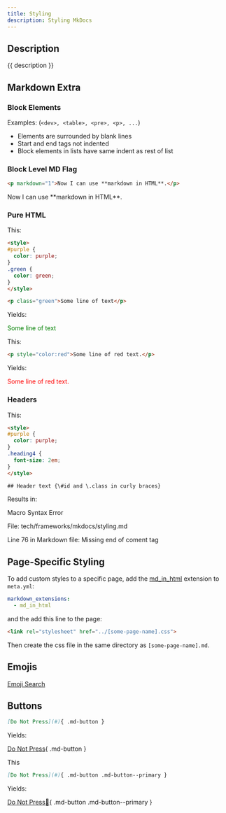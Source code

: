 ```yaml
---
title: Styling
description: Styling MkDocs
---
```


## Description

{{ description }}

## Markdown Extra

### Block Elements

Examples: (`<dev>, <table>, <pre>, <p>, ...`)

- Elements are surrounded by blank lines
- Start and end tags not indented
- Block elements in lists have same indent as rest of list 

### Block Level MD Flag

```md
<p markdown="1">Now I can use **markdown in HTML**.</p>
```

<p markdown="1">Now I can use **markdown in HTML**.</p>

### Pure HTML

This:

```html
<style>
#purple {
  color: purple;
}
.green {
  color: green;
}
</style>

<p class="green">Some line of text</p>
```

Yields:

<style>
#purple {
  color: purple;
}
.green {
  color: green;
}
</style>

<p class="green">Some line of text</p>


This:
```md
<p style="color:red">Some line of red text.</p>
```

Yields:

<p style="color:red">Some line of red text.</p>


### Headers

This: 

```html
<style>
#purple {
  color: purple;
}
.heading4 {
  font-size: 2em;
}
</style>

## Header text {\#id and \.class in curly braces}

```
 Results in:

Macro Syntax Error

File: tech/frameworks/mkdocs/styling.md

Line 76 in Markdown file: Missing end of coment tag

## Page-Specific Styling

To add custom styles to a specific page, add the [md_in_html](../mkdocs/add-ons/md_in_html.md) extension to `meta.yml`:

```yml
markdown_extensions:
  - md_in_html
```

and the add this line to the page:

```HTML
<link rel="stylesheet" href="../[some-page-name].css">
```

Then create the css file in the same directory as `[some-page-name].md`.

## Emojis

[Emoji Search](https://squidfunk.github.io/mkdocs-material/reference/icons-emojis/?h=icons#search)

## Buttons

```md
[Do Not Press](#){ .md-button }
```

Yields:

[Do Not Press](#){ .md-button }

This

```md
[Do Not Press](#){ .md-button .md-button--primary }
```

Yields:

[Do Not Press:imp:](#){ .md-button .md-button--primary }


